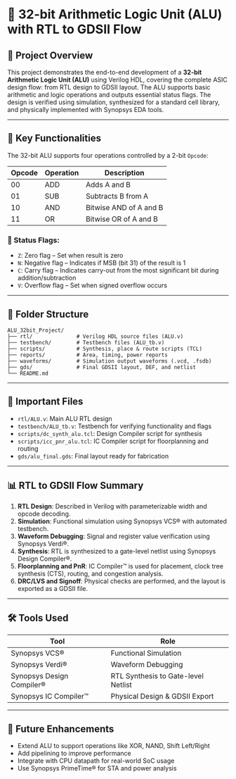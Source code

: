 # 📘 32-bit Arithmetic Logic Unit (ALU) with RTL to GDSII Flow

## 📌 Project Overview

This project demonstrates the end-to-end development of a **32-bit Arithmetic Logic Unit (ALU)** using Verilog HDL, covering the complete ASIC design flow: from RTL design to GDSII layout. The ALU supports basic arithmetic and logic operations and outputs essential status flags. The design is verified using simulation, synthesized for a standard cell library, and physically implemented with Synopsys EDA tools.

---

## 🔧 Key Functionalities

The 32-bit ALU supports four operations controlled by a 2-bit `Opcode`:

| Opcode | Operation | Description            |
| ------ | --------- | ---------------------- |
| 00     | ADD       | Adds A and B           |
| 01     | SUB       | Subtracts B from A     |
| 10     | AND       | Bitwise AND of A and B |
| 11     | OR        | Bitwise OR of A and B  |

### 🔹 Status Flags:

* `Z`: Zero flag – Set when result is zero
* `N`: Negative flag – Indicates if MSB (bit 31) of the result is 1
* `C`: Carry flag – Indicates carry-out from the most significant bit during addition/subtraction
* `V`: Overflow flag – Set when signed overflow occurs

---

## 📂 Folder Structure

```
ALU_32bit_Project/
├── rtl/              # Verilog HDL source files (ALU.v)
├── testbench/        # Testbench files (ALU_tb.v)
├── scripts/          # Synthesis, place & route scripts (TCL)
├── reports/          # Area, timing, power reports
├── waveforms/        # Simulation output waveforms (.vcd, .fsdb)
├── gds/              # Final GDSII layout, DEF, and netlist
└── README.md
```

---

## 📁 Important Files

* `rtl/ALU.v`: Main ALU RTL design
* `testbench/ALU_tb.v`: Testbench for verifying functionality and flags
* `scripts/dc_synth_alu.tcl`: Design Compiler script for synthesis
* `scripts/icc_pnr_alu.tcl`: IC Compiler script for floorplanning and routing
* `gds/alu_final.gds`: Final layout ready for fabrication

---

## 📊 RTL to GDSII Flow Summary

1. **RTL Design**: Described in Verilog with parameterizable width and opcode decoding.
2. **Simulation**: Functional simulation using Synopsys VCS® with automated testbench.
3. **Waveform Debugging**: Signal and register value verification using Synopsys Verdi®.
4. **Synthesis**: RTL is synthesized to a gate-level netlist using Synopsys Design Compiler®.
5. **Floorplanning and PnR**: IC Compiler™ is used for placement, clock tree synthesis (CTS), routing, and congestion analysis.
6. **DRC/LVS and Signoff**: Physical checks are performed, and the layout is exported as a GDSII file.

---

## 🛠️ Tools Used

| Tool                      | Role                                |
| ------------------------- | ----------------------------------- |
| Synopsys VCS®             | Functional Simulation               |
| Synopsys Verdi®           | Waveform Debugging                  |
| Synopsys Design Compiler® | RTL Synthesis to Gate-level Netlist |
| Synopsys IC Compiler™     | Physical Design & GDSII Export      |

---


## 📌 Future Enhancements

* Extend ALU to support operations like XOR, NAND, Shift Left/Right
* Add pipelining to improve performance
* Integrate with CPU datapath for real-world SoC usage
* Use Synopsys PrimeTime® for STA and power analysis


